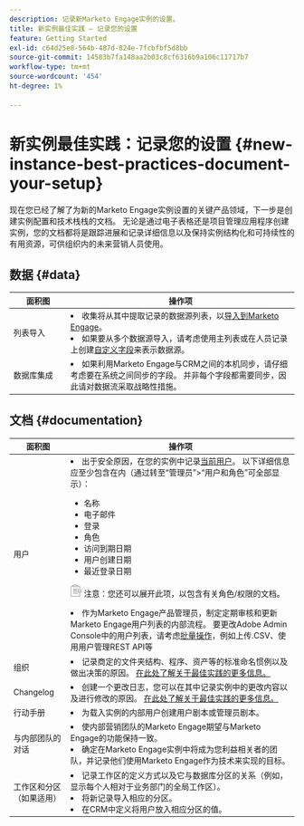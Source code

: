 ```yaml
---
description: 记录新Marketo Engage实例的设置。
title: 新实例最佳实践 — 记录您的设置
feature: Getting Started
exl-id: c64d25e8-564b-487d-824e-7fcbfbf5d8bb
source-git-commit: 14583b7fa148aa2b03c8cf6316b9a106c11717b7
workflow-type: tm+mt
source-wordcount: '454'
ht-degree: 1%

---
```


# 新实例最佳实践：记录您的设置 {#new-instance-best-practices-document-your-setup}

现在您已经了解了为新的Marketo Engage实例设置的关键产品领域，下一步是创建实例配置和技术栈栈的文档。 无论是通过电子表格还是项目管理应用程序创建实例，您的文档都将是跟踪进展和记录详细信息以及保持实例结构化和可持续性的有用资源，可供组织内的未来营销人员使用。

## 数据 {#data}

<table>
<thead>
  <tr>
    <th style="width:20%">面积图</th>
    <th style="width:80%">操作项</th>
  </tr>
</thead>
<tbody>
  <tr>
    <td>列表导入</td>
    <td><li>收集将从其中提取记录的数据源列表，以<a href="https://experienceleague.adobe.com/zh-hans/docs/marketo/using/getting-started/quick-wins/import-a-list-of-people" target="_blank">导入到Marketo Engage</a>。</li>
    <li>如果要从多个数据源导入，请考虑使用主列表或在人员记录上创建<a href="https://experienceleague.adobe.com/zh-hans/docs/marketo/using/product-docs/administration/field-management/create-a-custom-field-in-marketo" target="_blank">自定义字段</a>来表示数据源。</li></td>
  </tr>
  <tr>
    <td>数据库集成</td>
    <td><li>如果利用Marketo Engage与CRM之间的本机同步，请仔细考虑要在系统之间同步的字段。 并非每个字段都需要同步，因此请对数据流采取战略性措施。</li></td>
  </tr>
</tbody>
</table>

## 文档 {#documentation}

<table>
<thead>
  <tr>
    <th style="width:20%">面积图</th>
    <th style="width:80%">操作项</th>
  </tr>
</thead>
<tbody>
  <tr>
    <td>用户</td>
    <td><li>出于安全原因，在您的实例中记录<a href="https://experienceleague.adobe.com/zh-hans/docs/marketo/using/product-docs/administration/marketo-with-adobe-identity/add-or-remove-a-user#add-a-user" target="_blank">当前用户</a>。 以下详细信息应至少包含在内（通过转至“管理员”&gt;“用户和角色”可全部显示）：</li>
    <ul>
    <li>名称</li>
    <li>电子邮件</li>
    <li>登录</li>
    <li>角色</li>
    <li>访问到期日期</li>
    <li>用户创建日期</li>
    <li>最近登录日期</li></ul>
    <p><img src="assets/note-icon.png" alt="注释图标"> 注意：您还可以展开此项，以包含有关角色/权限的文档。
    <p>
    <li>作为Marketo Engage产品管理员，制定定期审核和更新Marketo Engage用户列表的内部流程。 要更改Adobe Admin Console中的用户列表，请考虑<a href="https://helpx.adobe.com/cn/enterprise/using/users.html" target="_blank">批量操作</a>，例如上传.CSV、使用用户管理REST API等</li></td>
  </tr>
  <tr>
    <td>组织</td>
    <td><li>记录商定的文件夹结构、程序、资产等的标准命名惯例以及做出决策的原因。 <a href="https://experienceleague.adobe.com/zh-hans/docs/marketo-learn/tutorials/fundamentals/best-practices-to-organize-a-new-instance" target="_blank">在此处了解关于最佳实践的更多信息。</a></li></td>
  </tr>
  <tr>
    <td>Changelog</td>
    <td><li>创建一个更改日志，您可以在其中记录实例中的更改内容以及进行修改的原因。 <a href="https://experienceleague.adobe.com/zh-hans/docs/marketo-learn/auditing-an-inherited-instance/develop-an-instance-governance-guide" target="_blank">在此处了解关于最佳实践的更多信息。</a></li></td>
  </tr>
  <tr>
    <td>行动手册</td>
    <td><li>为载入实例的内部用户创建用户剧本或管理员剧本。</li></td>
  </tr>
  <tr>
    <td>与内部团队的对话</td>
    <td><li>使内部营销团队的Marketo Engage期望与Marketo Engage的功能保持一致。</li>
    <li>确定在Marketo Engage实例中将成为您利益相关者的团队，并记录他们使用Marketo Engage作为技术来实现的目标。</li></td>
  </tr>
  <tr>
    <td>工作区和分区（如果适用）</td>
    <td><li>记录工作区的定义方式以及它与数据库分区的关系（例如，显示每个人相对于业务部门的全局工作区）。</li>
    <li>将新记录导入相应的分区。</li>
    <li>在CRM中定义将用户放入相应分区的值。</li></td>
  </tr>
</tbody>
</table>
